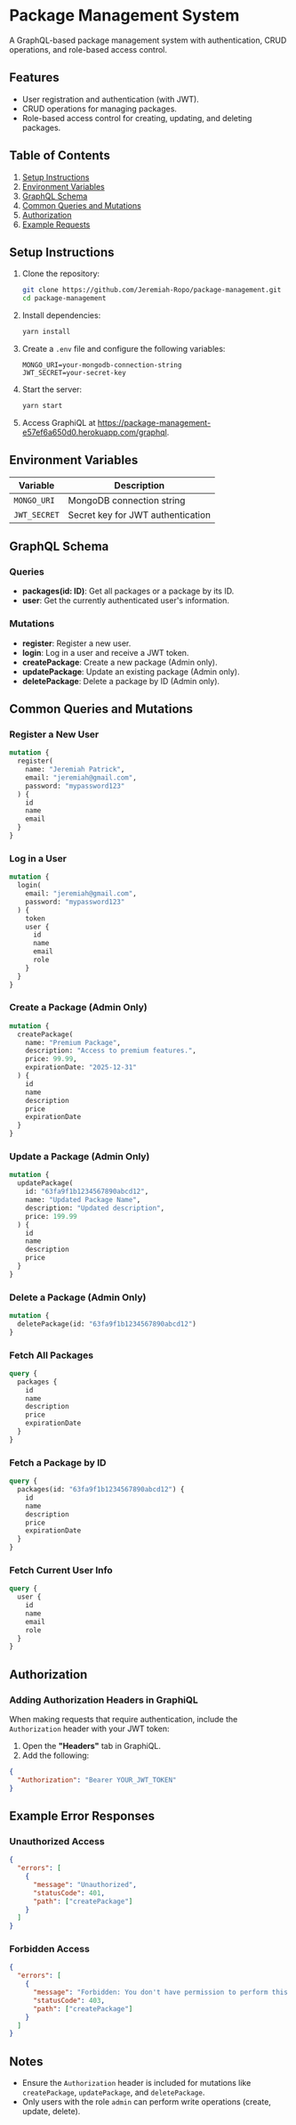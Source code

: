 
# Package Management System

A GraphQL-based package management system with authentication, CRUD operations, and role-based access control.

## Features
- User registration and authentication (with JWT).
- CRUD operations for managing packages.
- Role-based access control for creating, updating, and deleting packages.

## Table of Contents
1. [Setup Instructions](#setup-instructions)
2. [Environment Variables](#environment-variables)
3. [GraphQL Schema](#graphql-schema)
4. [Common Queries and Mutations](#common-queries-and-mutations)
5. [Authorization](#authorization)
6. [Example Requests](#example-requests)

## Setup Instructions
1. Clone the repository:
   ```bash
   git clone https://github.com/Jeremiah-Ropo/package-management.git
   cd package-management
   ```

2. Install dependencies:
   ```bash
   yarn install
   ```

3. Create a `.env` file and configure the following variables:
   ```
   MONGO_URI=your-mongodb-connection-string
   JWT_SECRET=your-secret-key
   ```

4. Start the server:
   ```bash
   yarn start
   ```

5. Access GraphiQL at https://package-management-e57ef6a650d0.herokuapp.com/graphql.

## Environment Variables
| Variable       | Description                       |
|----------------|-----------------------------------|
| `MONGO_URI`    | MongoDB connection string         |
| `JWT_SECRET`   | Secret key for JWT authentication |

## GraphQL Schema
### Queries
- **packages(id: ID)**: Get all packages or a package by its ID.
- **user**: Get the currently authenticated user's information.

### Mutations
- **register**: Register a new user.
- **login**: Log in a user and receive a JWT token.
- **createPackage**: Create a new package (Admin only).
- **updatePackage**: Update an existing package (Admin only).
- **deletePackage**: Delete a package by ID (Admin only).

## Common Queries and Mutations

### Register a New User
```graphql
mutation {
  register(
    name: "Jeremiah Patrick",
    email: "jeremiah@gmail.com",
    password: "mypassword123"
  ) {
    id
    name
    email
  }
}
```

### Log in a User
```graphql
mutation {
  login(
    email: "jeremiah@gmail.com",
    password: "mypassword123"
  ) {
    token
    user {
      id
      name
      email
      role
    }
  }
}
```

### Create a Package (Admin Only)
```graphql
mutation {
  createPackage(
    name: "Premium Package",
    description: "Access to premium features.",
    price: 99.99,
    expirationDate: "2025-12-31"
  ) {
    id
    name
    description
    price
    expirationDate
  }
}
```

### Update a Package (Admin Only)
```graphql
mutation {
  updatePackage(
    id: "63fa9f1b1234567890abcd12",
    name: "Updated Package Name",
    description: "Updated description",
    price: 199.99
  ) {
    id
    name
    description
    price
  }
}
```

### Delete a Package (Admin Only)
```graphql
mutation {
  deletePackage(id: "63fa9f1b1234567890abcd12")
}
```

### Fetch All Packages
```graphql
query {
  packages {
    id
    name
    description
    price
    expirationDate
  }
}
```

### Fetch a Package by ID
```graphql
query {
  packages(id: "63fa9f1b1234567890abcd12") {
    id
    name
    description
    price
    expirationDate
  }
}
```

### Fetch Current User Info
```graphql
query {
  user {
    id
    name
    email
    role
  }
}
```

## Authorization

### Adding Authorization Headers in GraphiQL
When making requests that require authentication, include the `Authorization` header with your JWT token:

1. Open the **"Headers"** tab in GraphiQL.
2. Add the following:
```json
{
  "Authorization": "Bearer YOUR_JWT_TOKEN"
}
```

## Example Error Responses

### Unauthorized Access
```json
{
  "errors": [
    {
      "message": "Unauthorized",
      "statusCode": 401,
      "path": ["createPackage"]
    }
  ]
}
```

### Forbidden Access
```json
{
  "errors": [
    {
      "message": "Forbidden: You don't have permission to perform this action.",
      "statusCode": 403,
      "path": ["createPackage"]
    }
  ]
}
```

## Notes
- Ensure the `Authorization` header is included for mutations like `createPackage`, `updatePackage`, and `deletePackage`.
- Only users with the role `admin` can perform write operations (create, update, delete).
